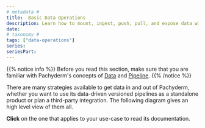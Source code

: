 ```yaml
---
# metadata # 
title:  Basic Data Operations
description: Learn how to mount, ingest, push, pull, and expose data with Pachyderm.
date: 
# taxonomy #
tags: ["data-operations"]
series:
seriesPart:
---
```


{{% notice info %}}
Before you read this section, make sure that you are familiar with Pachyderm's concepts of [Data](../../concepts/data-concepts/) and [Pipeline](../../concepts/pipeline-concepts/).
{{% /notice  %}}


There are many strategies available to get data in and out of Pachyderm, 
whether you want to use its data-driven versioned pipelines as a standalone product 
or plan a third-party integration.
The following diagram gives an high level view of them all.

**Click** on the one that applies to your use-case to read its documentation.

<!-- ADD THE FOLLOWING  (width and viewBox) TO THE SVG TAG IN THE SVG FILE AND REMOVE THE DEFAULT width and heigh
<svg xmlns="http://www.w3.org/2000/svg" xmlns:xlink="http://www.w3.org/1999/xlink" xmlns:lucid="lucid" width="100%" viewBox="0 0 1200 1041"> 
-->
<div style="resize:horizontal" >
<object  data="../images/load-export-data-strategies.svg" ></object>
</div>

